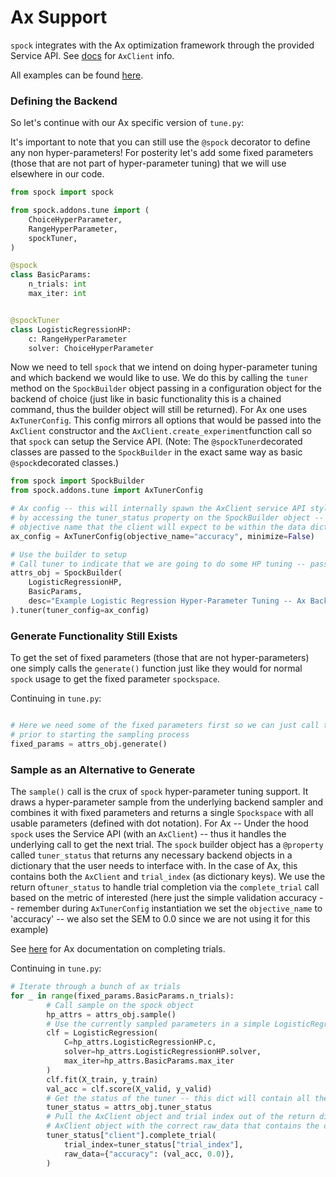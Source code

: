 # Ax Support

`spock` integrates with the Ax optimization framework through the provided Service API. See 
[docs](https://ax.dev/api/service.html#module-ax.service.ax_client) for `AxClient` info.

All examples can be found [here](https://github.com/fidelity/spock/blob/master/examples).

### Defining the Backend

So let's continue with our Ax specific version of `tune.py`:

It's important to note that you can still use the `@spock` decorator to define any non hyper-parameters! For 
posterity let's add some fixed parameters (those that are not part of hyper-parameter tuning) that we will use
elsewhere in our code. 

```python
from spock import spock

from spock.addons.tune import (
    ChoiceHyperParameter,
    RangeHyperParameter,
    spockTuner,
)

@spock
class BasicParams:
    n_trials: int
    max_iter: int


@spockTuner
class LogisticRegressionHP:
    c: RangeHyperParameter
    solver: ChoiceHyperParameter
```

Now we need to tell `spock` that we intend on doing hyper-parameter tuning and which backend we would like to use. We
do this by calling the `tuner` method on the `SpockBuilder` object passing in a configuration object for the
backend of choice (just like in basic functionality this is a chained command, thus the builder object will still be 
returned). For Ax one uses `AxTunerConfig`. This config mirrors all options that would be passed into 
the `AxClient` constructor and the `AxClient.create_experiment`function call so that `spock` can setup the 
Service API. (Note: The `@spockTuner`decorated classes are passed to the `SpockBuilder` in the exact same 
way as basic `@spock`decorated classes.)

```python
from spock import SpockBuilder
from spock.addons.tune import AxTunerConfig

# Ax config -- this will internally spawn the AxClient service API style which will be returned
# by accessing the tuner_status property on the SpockBuilder object -- note here that we need to define the
# objective name that the client will expect to be within the data dictionary when completing trials 
ax_config = AxTunerConfig(objective_name="accuracy", minimize=False)

# Use the builder to setup
# Call tuner to indicate that we are going to do some HP tuning -- passing in an ax study object
attrs_obj = SpockBuilder(
    LogisticRegressionHP,
    BasicParams,
    desc="Example Logistic Regression Hyper-Parameter Tuning -- Ax Backend",
).tuner(tuner_config=ax_config)

```

### Generate Functionality Still Exists

To get the set of fixed parameters (those that are not hyper-parameters) one simply calls the `generate()` function
just like they would for normal `spock` usage to get the fixed parameter `spockspace`. 

Continuing in `tune.py`:

```python

# Here we need some of the fixed parameters first so we can just call the generate fnc to grab all the fixed params
# prior to starting the sampling process
fixed_params = attrs_obj.generate()
```

### Sample as an Alternative to Generate

The `sample()` call is the crux of `spock` hyper-parameter tuning support. It draws a hyper-parameter sample from the 
underlying backend sampler and combines it with fixed parameters and returns a single `Spockspace` with all 
usable parameters (defined with dot notation). For Ax -- Under the hood `spock` uses the Service API (with 
an `AxClient`) -- thus it handles the underlying call to get the next trial. The `spock` builder object has a 
`@property` called `tuner_status` that returns any necessary backend objects in a dictionary that the user needs to 
interface with. In the case of Ax, this contains both the `AxClient` and `trial_index` (as dictionary keys). We use 
the return of`tuner_status` to handle trial completion via the `complete_trial` call based on the metric of interested 
(here just the simple validation accuracy -- remember during `AxTunerConfig` instantiation we set the `objective_name`
to 'accuracy' -- we also set the SEM to 0.0 since we are not using it for this example)

See [here](https://ax.dev/api/service.html#ax.service.ax_client.AxClient.complete_trial) for Ax documentation on
completing trials.

Continuing in `tune.py`:

```python
# Iterate through a bunch of ax trials
for _ in range(fixed_params.BasicParams.n_trials):
        # Call sample on the spock object 
        hp_attrs = attrs_obj.sample()
        # Use the currently sampled parameters in a simple LogisticRegression from sklearn
        clf = LogisticRegression(
            C=hp_attrs.LogisticRegressionHP.c,
            solver=hp_attrs.LogisticRegressionHP.solver,
            max_iter=hp_attrs.BasicParams.max_iter
        )
        clf.fit(X_train, y_train)
        val_acc = clf.score(X_valid, y_valid)
        # Get the status of the tuner -- this dict will contain all the objects needed to update
        tuner_status = attrs_obj.tuner_status
        # Pull the AxClient object and trial index out of the return dictionary and call 'complete_trial' on the
        # AxClient object with the correct raw_data that contains the objective name
        tuner_status["client"].complete_trial(
            trial_index=tuner_status["trial_index"],
            raw_data={"accuracy": (val_acc, 0.0)},
        )
```